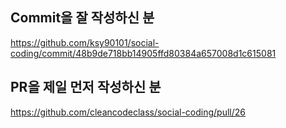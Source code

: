 ## Commit을 잘 작성하신 분
https://github.com/ksy90101/social-coding/commit/48b9de718bb14905ffd80384a657008d1c615081

## PR을 제일 먼저 작성하신 분
https://github.com/cleancodeclass/social-coding/pull/26

